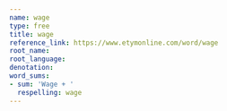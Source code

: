 ```yaml
---
name: wage
type: free
title: wage
reference_link: https://www.etymonline.com/word/wage
root_name: 
root_language: 
denotation: 
word_sums:
- sum: 'Wage + '
  respelling: wage
---
```


